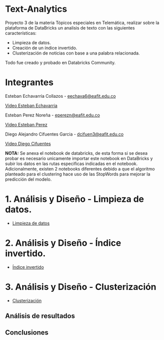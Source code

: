 # Text-Analytics
Proyecto 3 de la materia Tópicos especiales en Telemática, realizar sobre la plataforma de DataBricks un analisis de texto con las siguientes características:
  - Limpieza de datos.
  - Creación de un índice invertido.
  - Clusterización de noticias con base a una palabra relacionada. 
  
 Todo fue creado y probado en Databricks Community.
 
# Integrantes
  Esteban Echavarría Collazos - eechava6@eafit.edu.co <br> 
  
  [Video Esteban Echavarria](https://www.youtube.com/watch?v=bN_1jhnl_3Q&feature=youtu.be "Video Esteban Echavarria") <br>
 
  Esteban Perez Noreña - eperezn@eafit.edu.co <br> 
  
  [Video Esteban Perez](https://youtu.be/7LTsMx6kLSU "Video Esteban Perez") <br>
  
  Diego Alejandro Cifuentes Garcia - dcifuen3@eafit.edu.co
  
  [Video Diego Cifuentes](www.youtube.com "Video Diego Cifuentes") <br>
  
**NOTA:**
Se anexa el notebook de databricks, de esta forma si se desea probar es necesario unicamente importar este notebook en DataBricks y subir los datos en las rutas especificas indicadas en el notebook. 
Adicionalmente, existen 2 notebooks diferentes debido a que el algoritmo planteado para el clustering hace uso de las StopWords para mejorar la predicción del modelo.

# 1. Análisis y Diseño - Limpieza de datos.

* [Limpieza de datos](limpieza.md)

# 2. Análisis y Diseño - Índice invertido.

* [Índice invertido](indice.md)

# 3. Análisis y Diseño - Clusterización

* [Clusterización](cluster.md)

## Análisis de resultados

## Conclusiones
